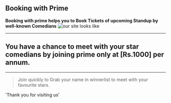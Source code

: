 <!-- Heading -->
## Booking with Prime
<!-- strong -->
**Booking with prime helps you to Book Tickets of upcoming Standup by well-known Comedians**
![our site looks like](https://github.com/boysplayedwell/cognizance/blob/master/task-3/booking%20with%20prime.png?raw=true)
<!-- horizontal line -->
---
## You have a chance to meet with your star comedians by joining prime only at [Rs.1000] per annum.
___
<!-- Blockquote -->
> Join quickly to Grab your name in winnerlist to meet with your favourite stars.
<!-- Inline code Blocks -->
'Thank you for visiting us'
